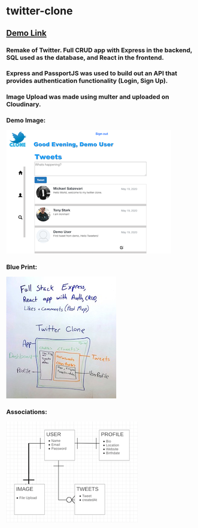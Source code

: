 # twitter-clone
## [Demo Link](https://twitter-clone-by-sabz.surge.sh)
### Remake of Twitter. Full CRUD app with Express in the backend, SQL used as the database, and React in the frontend.
### Express and PassportJS was used to build out an API that provides authentication functionality (Login, Sign Up).
### Image Upload was made using multer and uploaded on Cloudinary.

### Demo Image:
![](tweetImg.png)

### Blue Print:             
![](blueprint.jpeg)  

### Associations:
![](associations.png)



